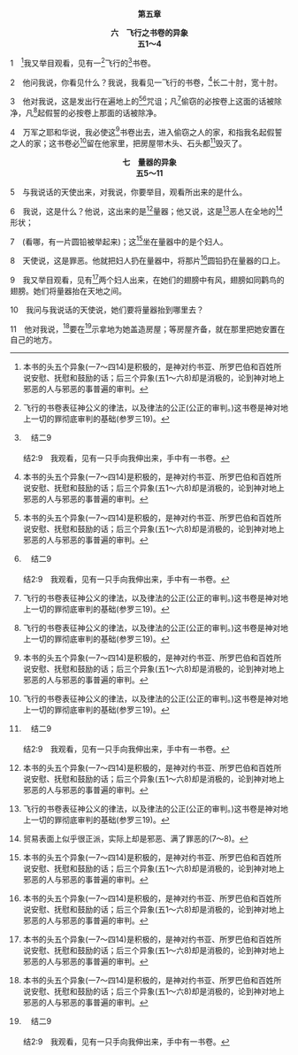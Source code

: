 <p style="text-align:center;font-weight:bold;">第五章</p>

<p style="text-align:center;font-weight:bold;">六　飞行之书卷的异象<br>五1～4</p>

1　[^1]我又举目观看，见有一[^2]飞行的[^a]书卷。

[^1]:本书的头五个异象(一7～四14)是积极的，是神对约书亚、所罗巴伯和百姓所说安慰、抚慰和鼓励的话；后三个异象(五1～六8)却是消极的，论到神对地上邪恶的人与邪恶的事普遍的审判。

[^2]:飞行的书卷表征神公义的律法，以及律法的公正(公正的审判。)这书卷是神对地上一切的罪彻底审判的基础(参罗三19)。

[^a]:　结二9<br><br>结2:9　我观看，见有一只手向我伸出来，手中有一书卷。

2　他问我说，你看见什么？我说，我看见一飞行的书卷，[^1]长二十肘，宽十肘。

[^1]:飞行的书卷长二十肘，宽十肘；这里有二乘十肘乘十肘，表征律法的见证。二这数字是见证的数字(申十七6)，十这数字表征完全而完整(启二10与注2)。所以，神的律法乃是对全世界的见证；而二乘十肘乘十肘是指律法丰满而完全。

3　他对我说，这是发出行在遍地上的[^1][^a]咒诅；凡[^2]偷窃的必按卷上这面的话被除净，凡[^2]起假誓的必按卷上那面的话被除净。

[^1]:咒诅表征神照着祂公义的律法审判罪时的惩罚(加三13上)。神的审判乃是咒诅，指明这是非常严肃的事。

[^2]:偷窃表征向着人的罪，这样的罪是贪婪和贪心的结果；指耶和华的名起假誓，表征向着神的罪，这样的罪是与神关系错误的结果。神给摩西的律法分为两段：第一段论到人与神的关系，第二段论到人彼此的关系(见出二十2注1)。与神与人都是对的，就是公义。那些与神与人都不对的人，就要受神审判。

[^a]:　玛四6<br><br>玛4:6　他必使父亲的心转向儿女，儿女的心转向父亲，免得我来，用咒诅击打这地。

4　万军之耶和华说，我必使这[^1]书卷出去，进入偷窃之人的家，和指我名起假誓之人的家；这书卷必[^2]留在他家里，把房屋带木头、石头都[^a]毁灭了。

[^1]:指神的审判。本节的描述指明神对罪的审判非常严厉，也非常彻底。

[^2]:直译，住宿。

[^a]:　参利十四45<br><br>利14:45　他就要拆毁房子，把石头、木头、灰泥都搬到城外不洁净之处。

<p style="text-align:center;font-weight:bold;">七　量器的异象<br>五5～11</p>

5　与我说话的天使出来，对我说，你要举目，观看所出来的是什么。

6　我说，这是什么？他说，这出来的是[^1]量器；他又说，这是[^2]恶人在全地的[^3]形状；

[^1]:直译，伊法。后文同。这里的量器乃是能盛装一伊法东西的器皿，供作生意买卖使用。量器的异象表征地上商业或贸易的邪恶。

[^2]:直译，他们。

[^3]:贸易表面上似乎很正派，实际上却是邪恶、满了罪恶的(7～8)。

7　(看哪，有一片圆铅被举起来)；这[^1]坐在量器中的是个妇人。

[^1]:坐在量器中的妇人，表征贸易里的罪恶(8上)，如贪婪、欺诈、爱钱财。这里的异象相当于启十八里大巴比伦的异象。这两个异象说出，在神眼中，贸易里的罪恶是一种拜偶像和淫乱。商业是一个犯奸淫、想要赚钱的妇人。

8　天使说，这是罪恶。他就把妇人扔在量器中，将那片[^1]圆铅扔在量器的口上。

[^1]:直译，铅法码。一片圆铅(7)被扔在量器的口上，表征因着神的主宰，贸易中的罪恶受到限制。

9　我又举目观看，见有[^1]两个妇人出来，在她们的翅膀中有风，翅膀如同鹳鸟的翅膀。她们将量器抬在天地之间。

[^1]:一个妇人(7)变成两个妇人，表征商业一旦不受限制时的双倍影响。本节两个妇人出来的异象，表征邪恶贸易的快速扩展。

10　我问与我说话的天使说，她们要将量器抬到哪里去？

11　他对我说，[^1]要在[^a]示拿地为她盖造房屋；等房屋齐备，就在那里把她安置在自己的地方。

[^1]:这表征神的主宰必使以色列人在被掳时从巴比伦人所学商业中的罪恶，归回巴比伦(示拿地—创十一2，9，代下三六7，参但一2。)

[^a]:　创十10<br><br>创10:10　他国的起头是巴别、以力、亚甲、甲尼，都在示拿地。


